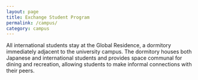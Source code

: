 ```yaml
---
layout: page
title: Exchange Student Program
permalink: /campus/
category: campus
---
```


All international students stay at the Global Residence, a dormitory immediately adjacent to the university campus. The dormitory houses both Japanese and international students and provides space communal for dining and recreation, allowing students to make informal connections with their peers.
